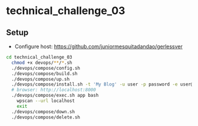 # technical_challenge_03

## Setup

- Configure host: https://github.com/juniormesquitadandao/gerlessver

```sh
cd technical_challenge_03
  chmod +x devops/**/*.sh
  ./devops/compose/config.sh
  ./devops/compose/build.sh
  ./devops/compose/up.sh
  ./devops/compose/install.sh -t 'My Blog' -u user -p password -e user@email.com
  # browser: http://localhost:8000
  ./devops/compose/exec.sh app bash
    wpscan --url localhost
    exit
  ./devops/compose/down.sh
  ./devops/compose/delete.sh
```
